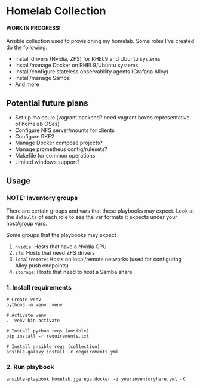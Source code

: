 # Homelab Collection

#### WORK IN PROGRESS!
Ansible collection used to provisioning my homelab. Some roles I've created do the following:
- Install drivers (Nvidia, ZFS) for RHEL9 and Ubuntu systems
- Install/manage Docker on RHEL9/Ubuntu systems
- Install/configure stateless observability agents (Grafana Alloy)
- Install/manage Samba
- And more

## Potential future plans
- Set up molecule (vagrant backend? need vagrant boxes representative of homelab OSes)
- Configure NFS server/mounts for clients
- Configure RKE2
- Manage Docker compose projects?
- Manage prometheus config/rulesets?
- Makefile for common operations
- Limited windows support?

## Usage

### NOTE: Inventory groups

There are certain groups and vars that these playbooks may expect. Look at the `defaults` of each role to see the var formats it expects under your host/group vars.

Some groups that the playbooks may expect

1. `nvidia`: Hosts that have a Nvidia GPU
2. `zfs`: Hosts that need ZFS drivers
3. `local`/`remote`: Hosts on local/remote networks (used for configuring Alloy push endpoints)
4. `storage`: Hosts that need to host a Samba share

### 1. Install requirements
```
# Create venv
python3 -m venv .venv

# Activate venv
. .venv bin activate

# Install python reqs (ansible)
pip install -r requirements.txt

# Install ansible reqs (collection)
ansible-galaxy install -r requirements.yml
```

### 2. Run playbook
```
ansible-playbook homelab.jgerega.docker -i yourinventoryhere.yml -K
```
